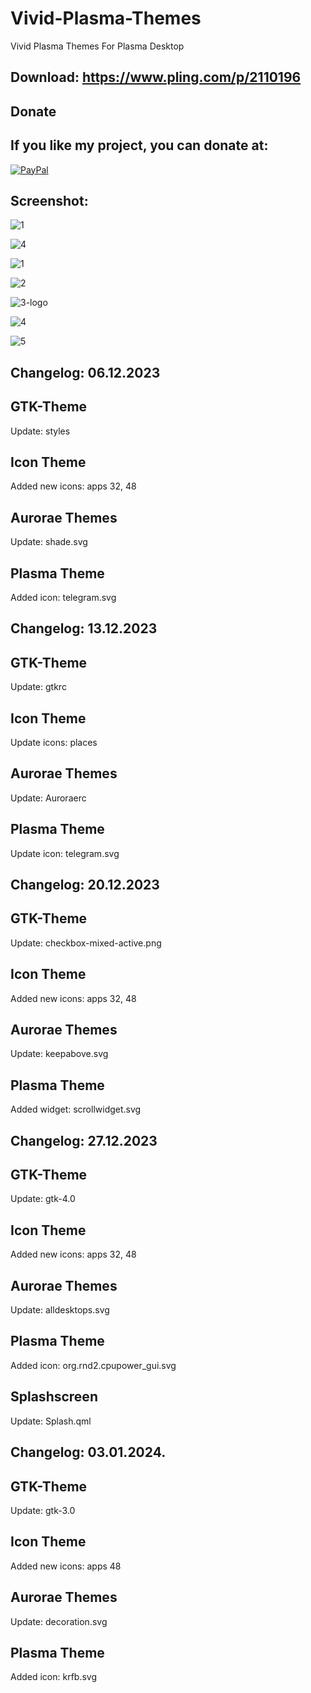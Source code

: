 # Vivid-Plasma-Themes
Vivid Plasma Themes For Plasma Desktop


Download: https://www.pling.com/p/2110196
------------------------------------------


<html>
  <head>
    <meta charset="utf-8" />
  </head>
  <body>
    <h2>Donate</h2>
    <h2>If you like my project, you can donate at:</h2>
    <a href="https://www.paypal.com/paypalme/VesnaLazic">
    <img src="PayPal.png" alt="PayPal" />
    </a>
  </body>
</html>


Screenshot:
-----------

![1](https://github.com/L4ki/Vivid-Plasma-Themes/assets/45247573/90ebfb0c-c9f7-4b0d-bdce-3f753e3df7b9)

![4](https://github.com/L4ki/Vivid-Plasma-Themes/assets/45247573/121bc7fd-5894-4e7a-9d7a-c67eadafe8d7)

![1](https://github.com/L4ki/Vivid-Plasma-Themes/assets/45247573/d61620b2-2504-46d2-9363-d9ca21f75ec5)

![2](https://github.com/L4ki/Vivid-Plasma-Themes/assets/45247573/3f0ddaa8-c4d2-46e6-a653-5e7c918cd8c7)

![3-logo](https://github.com/L4ki/Vivid-Plasma-Themes/assets/45247573/2008cc5e-b37a-4a02-92fc-420922ae470e)

![4](https://github.com/L4ki/Vivid-Plasma-Themes/assets/45247573/95139e8a-5128-4d2c-8e2a-e94dc20a6074)

![5](https://github.com/L4ki/Vivid-Plasma-Themes/assets/45247573/a2572539-faf9-4b66-9a35-60e8b36b58f1)

Changelog: 06.12.2023
---------------------

GTK-Theme
----------

Update: styles

Icon Theme
-----------

Added new icons: apps 32, 48

Aurorae Themes
--------------

Update: shade.svg

Plasma Theme
------------

Added icon: telegram.svg

Changelog: 13.12.2023
---------------------

GTK-Theme
----------

Update: gtkrc

Icon Theme
-----------

Update icons: places

Aurorae Themes
--------------

Update: Auroraerc

Plasma Theme
------------

Update icon: telegram.svg

Changelog: 20.12.2023
---------------------

GTK-Theme
----------

Update: checkbox-mixed-active.png

Icon Theme
-----------

Added new icons: apps 32, 48

Aurorae Themes
--------------

Update: keepabove.svg

Plasma Theme
------------

Added widget: scrollwidget.svg

Changelog: 27.12.2023
---------------------

GTK-Theme
----------

Update: gtk-4.0

Icon Theme
-----------

Added new icons: apps 32, 48

Aurorae Themes
--------------

Update: alldesktops.svg

Plasma Theme
------------

Added icon: org.rnd2.cpupower_gui.svg

Splashscreen
------------

Update: Splash.qml

Changelog: 03.01.2024.
---------------------

GTK-Theme
----------

Update: gtk-3.0

Icon Theme
-----------

Added new icons: apps 48

Aurorae Themes
--------------

Update: decoration.svg

Plasma Theme
------------

Added icon: krfb.svg

